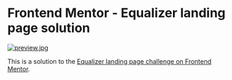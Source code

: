 # Frontend Mentor - Equalizer landing page solution

[![preview.jpg](https://i.postimg.cc/m2NqS2DR/preview.jpg)](https://postimg.cc/xc8tfQMF)

This is a solution to the [Equalizer landing page challenge on Frontend Mentor](https://www.frontendmentor.io/challenges/equalizer-landing-page-7VJ4gp3DE).